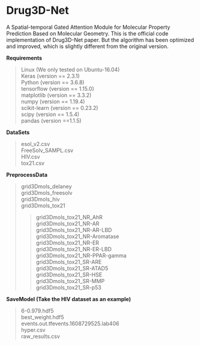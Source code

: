 # Drug3D-Net
A Spatial-temporal Gated Attention Module for Molecular Property Prediction Based on Molecular Geometry. This is the official code implementation of Drug3D-Net paper. But the algorithm has been optimized and improved, which is slightly different from the original version.

<b>Requirements</b> <br>
> Linux (We only tested on Ubuntu-16.04)<br>
> Keras (version == 2.3.1)<br>
> Python (version == 3.6.8)<br>
> tensorflow (version == 1.15.0)<br>
> matplotlib (version == 3.3.2)<br>
> numpy (version == 1.19.4)<br>
> scikit-learn (version == 0.23.2)<br>
> scipy (version == 1.5.4)<br>
> pandas (version ==1.1.5)<br>

<b>DataSets</b> <br>
> esol_v2.csv<br>
> FreeSolv_SAMPL.csv<br>
> HIV.csv<br>
> tox21.csv<br>

<b>PreprocessData</b> <br>
> grid3Dmols_delaney<br>
> grid3Dmols_freesolv<br>
> grid3Dmols_hiv<br>
> grid3Dmols_tox21<br>
>> grid3Dmols_tox21_NR_AhR<br>
>> grid3Dmols_tox21_NR-AR<br>
>> grid3Dmols_tox21_NR-AR-LBD<br>
>> grid3Dmols_tox21_NR-Aromatase<br>
>> grid3Dmols_tox21_NR-ER<br>
>> grid3Dmols_tox21_NR-ER-LBD<br>
>> grid3Dmols_tox21_NR-PPAR-gamma<br>
>> grid3Dmols_tox21_SR-ARE<br>
>> grid3Dmols_tox21_SR-ATAD5<br>
>> grid3Dmols_tox21_SR-HSE<br>
>> grid3Dmols_tox21_SR-MMP<br>
>> grid3Dmols_tox21_SR-p53<br>

<b>SaveModel (Take the HIV dataset as an example)</b> <br>
> 6-0.979.hdf5<br>
> best_weight.hdf5<br>
> events.out.tfevents.1608729525.lab406<br>
> hyper.csv<br>
> raw_results.csv<br>

